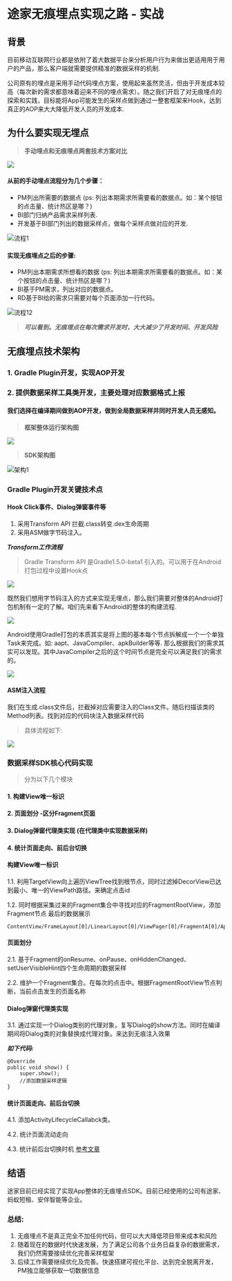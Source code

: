 # 途家无痕埋点实现之路 - 实战

## 背景
目前移动互联网行业都是依附了着大数据平台来分析用户行为来做出更适用用于用户的产品，那么客户端就需要提供精准的数据采样的机制.

公司原有的埋点是采用手动代码埋点方案，使用起来虽然灵活，但由于开发成本较高（每次新的需求都意味着迎来不同的埋点需求）。随之我们开启了对无痕埋点的探索和实践，目标能将App可能发生的采样点做到通过一整套框架来Hook，达到真正的AOP来大大降低开发人员的开发成本.

## 为什么要实现无埋点

> **手动埋点和无痕埋点两套技术方案对比**

![](https://github.com/dengluoy/PicassoUtils/blob/master/excel.jpg?raw=true)

#### 从前的手动埋点流程分为几个步骤：
* PM列出所需要的数据点 (ps: 列出本期需求所需要看的数据点。如：某个按钮的点击量、统计热区是哪？)
* BI部门归纳产品需求采样列表.
* 开发基于BI部门列出的数据采样点，做每个采样点做对应的开发.


![流程1](https://github.com/dengluoy/PicassoUtils/blob/master/flow4.jpg?raw=true)

#### 实现无痕埋点之后的步骤:
* PM列出本期需求所想看的数据 (ps: 列出本期需求所需要看的数据点。如：某个按钮的点击量、统计热区是哪？)
* BI基于PM需求，列出对应的数据点。
* RD基于BI给的需求只需要对每个页面添加一行代码。


![流程12](https://github.com/dengluoy/PicassoUtils/blob/master/flow5.jpg?raw=true)

> ***可以看到。无痕埋点在每次需求开发时，大大减少了开发时间、开发风险***


## 无痕埋点技术架构
### 1. Gradle Plugin开发，实现AOP开发
### 2. 提供数据采样工具类开发，主要处理对应数据格式上报

#### 我们选择在编译期间做到AOP开发，做到全局数据采样并同时开发人员无感知。

> **框架整体运行架构图**

![](https://github.com/dengluoy/PicassoUtils/blob/master/framework3.jpg?raw=true)


> **SDK架构图**

![架构1](https://github.com/dengluoy/PicassoUtils/blob/master/framework2.jpg?raw=true)

### Gradle Plugin开发关键技术点

#### Hook Click事件、Dialog弹窗事件等
1. 采用Transform API 拦截.class转变.dex生命周期
2. 采用ASM做字节码注入。

***Transform工作流程***
> Gradle Transform API 是Gradle1.5.0-beta1 引入的。可以用于在Android打包过程中设置Hook点

![](https://upload-images.jianshu.io/upload_images/2965551-f289ae9bb2767f59?imageMogr2/auto-orient/strip%7CimageView2/2/w/980/format/webp)



既然我们想用字节码注入的方式来实现无埋点，那么我们需要对整体的Android打包机制有一定的了解。咱们先来看下Android的整体的构建流程.

![](https://user-gold-cdn.xitu.io/2018/3/8/16204d3ceedb2328?imageView2/0/w/1280/h/960/format/webp/ignore-error/1)

Android使用Gradle打包的本质其实是将上图的基本每个节点拆解成一个一个单独Task来完成。如: aapt、JavaCompiler、apkBuilder等等.
那么根据我们的需求其实可以发现。其中JavaCompiler之后的这个时间节点是完全可以满足我们的需求的。

![](https://github.com/dengluoy/PicassoUtils/blob/master/class.jpg?raw=true)

#### ASM注入流程
我们在生成.class文件后，拦截掉对应需要注入的Class文件。随后扫描该类的Method列表。找到对应的代码块注入数据采样代码
> 具体流程如下:

![](https://github.com/dengluoy/PicassoUtils/blob/master/flow3.jpg?raw=true)


### 数据采样SDK核心代码实现
> 分为以下几个模块

#### 1. 构建View唯一标识
#### 2. 页面划分 -区分Fragment页面
#### 3. Dialog弹窗代理类实现 (在代理类中实现数据采样)
#### 4. 统计页面走向、前后台切换

#### 构建View唯一标识
1.1. 利用TargetView向上遍历ViewTree找到根节点，同时过滤掉DecorView已达到最小、唯一的ViewPath路径。来确定点击id

1.2. 同时根据采集过来的Fragment集合中寻找对应的FragmentRootView，添加Fragment节点
最后的数据展示

```
ContentView/FrameLayout[0]/LinearLayout[0]/ViewPager[0]/FragmentA[0]/AppCompatButton[0]
```

#### 页面划分

2.1. 基于Fragment的onResume、onPause、onHiddenChanged、setUserVisibleHint四个生命周期的数据采样

2.2. 维护一个Fragment集合。在每次的点击中。根据FragmentRootView节点判断，当前点击发生的页面名称

#### Dialog弹窗代理类实现

3.1. 通过实现一个Dialog类别的代理对象，复写Dialog的show方法。同时在编译期间将Dialog类的对象替换成代理对象。来达到无痕注入效果


***如下代码:***
```
@Override
public void show() {
    super.show();
    //添加数据采样逻辑
}
```

#### 统计页面走向、前后台切换
4.1. 添加ActivityLifecycleCallabck类。

4.2. 统计页面流动走向

4.3. 统计前后台切换时机 [参考文章](https://blog.csdn.net/bzlj2912009596/article/details/80073396)

## 结语
途家目前已经实现了实现App整体的无痕埋点SDK。目前已经使用的公司有途家、蚂蚁短租、安伴智能等企业。

### 总结:
1. 无痕埋点不是真正完全不加任何代码，但可以大大降低项目带来成本和风险
2. 随着现在的数据时代快速发展，为了满足公司各个业务日益复杂的数据需求，我们仍然需要接续优化完善采样框架
3. 后续工作需要继续优化及完善。快速搭建可视化平台、达到完全脱离开发，PM独立能够获取一切数据信息

